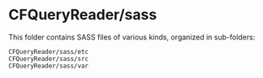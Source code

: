 # CFQueryReader/sass

This folder contains SASS files of various kinds, organized in sub-folders:

    CFQueryReader/sass/etc
    CFQueryReader/sass/src
    CFQueryReader/sass/var
